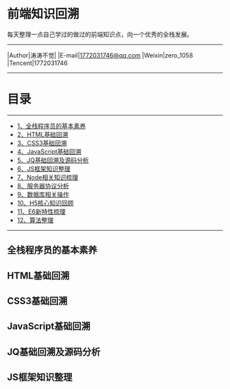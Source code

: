 前端知识回溯
===========================
每天整理一点自己学过的做过的前端知识点，向一个优秀的全栈发展。

****

|Author|涛涛不觉|
|E-mail|1772031746@qq.com
|Weixin|zero_1058
|Tencent|1772031746


****
# 目录
------

* [1、全栈程序员的基本素养](#全栈程序员的基本素养)
* [2、HTML基础回溯](#HTML基础回溯)
* [3、CSS3基础回溯](#CSS3基础回溯)
* [4、JavaScript基础回溯](#JavaScript基础回溯)
* [5、JQ基础回溯及源码分析](#JQ基础回溯及源码分析)
* [6、JS框架知识整理](#JS框架知识整理)
* [7、Node相关知识梳理](#Node相关知识梳理)
* [8、服务器协议分析](#服务器协议分析)
* [9、数据库相关操作](#数据库相关操作)
* [10、H5核心知识回顾](#H5核心知识回顾)
* [11、E6新特性梳理](#E6新特性梳理)
* [12、算法整理](#算法整理)

-------

## 全栈程序员的基本素养

## HTML基础回溯

## CSS3基础回溯

## JavaScript基础回溯

## JQ基础回溯及源码分析

## JS框架知识整理
